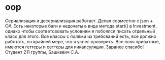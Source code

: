 # oop
Сериализация и десериализация работает. Делал совместно с json + C#. Есть некоторые баги и недочеты в виде метода start() в Investment, однако чтобы соответсвовать условиям я 
побоялся писать отдельный класс для этого. Все классы с полями из требований есть, все должно работать, по крайней мере, что я успел проверить. Все поля приватные, имеются
геттеры и сеттеры для инкапсуляции.
Заранее спасибо!
Студент 211 группы, Башкевич С.А.
